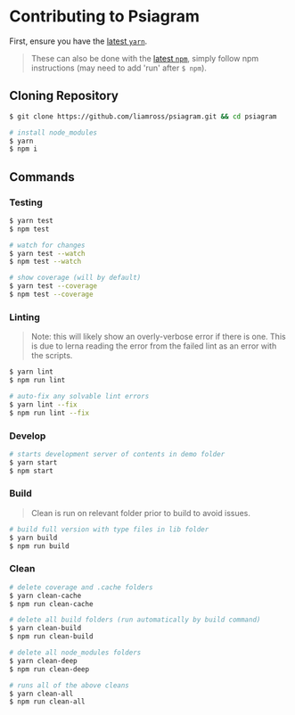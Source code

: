 # Contributing to Psiagram

First, ensure you have the [latest `yarn`](https://yarnpkg.com/en/).

> These can also be done with the [latest `npm`](https://docs.npmjs.com/),
> simply follow npm instructions (may need to add 'run' after `$ npm`).

## Cloning Repository

```sh
$ git clone https://github.com/liamross/psiagram.git && cd psiagram

# install node_modules
$ yarn
$ npm i
```

## Commands

### Testing

```sh
$ yarn test
$ npm test

# watch for changes
$ yarn test --watch
$ npm test --watch

# show coverage (will by default)
$ yarn test --coverage
$ npm test --coverage
```

### Linting

> Note: this will likely show an overly-verbose error if there is one. This is
> due to lerna reading the error from the failed lint as an error with the
> scripts.

```sh
$ yarn lint
$ npm run lint

# auto-fix any solvable lint errors
$ yarn lint --fix
$ npm run lint --fix
```

### Develop

```sh
# starts development server of contents in demo folder
$ yarn start
$ npm start
```

### Build

> Clean is run on relevant folder prior to build to avoid issues.

```sh
# build full version with type files in lib folder
$ yarn build
$ npm run build
```

### Clean

```sh
# delete coverage and .cache folders
$ yarn clean-cache
$ npm run clean-cache

# delete all build folders (run automatically by build command)
$ yarn clean-build
$ npm run clean-build

# delete all node_modules folders
$ yarn clean-deep
$ npm run clean-deep

# runs all of the above cleans
$ yarn clean-all
$ npm run clean-all
```
